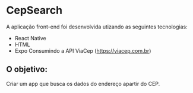 # CepSearch

A aplicação front-end foi desenvolvida utizando as seguintes tecnologias:

* React Native
* HTML
* Expo
Consumindo a API ViaCep (https://viacep.com.br)


## O objetivo:

Criar um app que busca os dados do endereço apartir do CEP.
